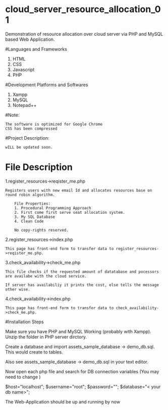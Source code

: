 # cloud_server_resource_allocation_01
Demonstration of resource allocation over cloud server via PHP and MySQL based Web Application.

#Languages and Frameworks

1. HTML
2. CSS 
3. Javascript
4. PHP

#Development Platforms and Softwares

1. Xampp
2. MySQL
3. Notepad++

#Note: 
    
    The software is optimized for Google Chrome 
    CSS has been compressed 


#Project Description:
	
	wILL be updated soon.
   

# File Description 

1.register_resources->reqister_me.php

    Registers users with new email Id and allocates resources base on round robin algorithm.
		
		File Properties:
		1. Procedural Programming Approach
		2. First come first serve seat allocation system.
		3. My SQL Database 
		4. Clean Code
		
		No copy-rights reserved.
    
2.register_resources->index.php

    This page has front-end form to transfer data to register_resources->reqister_me.php.
    
3.check_availability->check_me.php

    This file checks if the requested amount of datatabase and pocessors are availabe with the cloud service.
    
    If server has availabiliy it prints the cost, else tells the message other wise.

4.check_availability->index.php

    This page has front-end form to transfer data to check_availability->check_me.php.
    
    
    
#Installation Steps

  Make sure you have PHP and MySQL Working (probably with Xampp).
  Unzip the folder in PHP server dirctory. 
  
  Create a database and import assets_sample_database -> demo_db.sql. This would create to tables.
  
  Also see assets_sample_database -> demo_db.sql in your text editor.
  
  Now open each php file and search for DB connection variables (You may need to change )
 
  $host="localhost";	$username="root";	$password=""; 		$database="< your db name>";
  
  The Web-Application should be up and running by now
  
	
